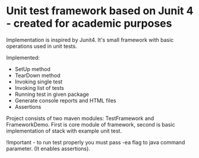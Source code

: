 # Unit test framework based on Junit 4 - created for academic purposes

Implementation is inspired by Junit4. It's small framework with basic operations used in unit tests. 

Implemented: 
- SetUp method
- TearDown method
- Invoking single test
- Invoking list of tests
- Running test in given package
- Generate console reports and HTML files
- Assertions

Project consists of two maven modules: TestFramework and FrameworkDemo. First is core module of framework, second is basic implementation of stack with example unit test.

!Important - to run test properly you must pass -ea flag to java command parameter. (It enables assertions).
